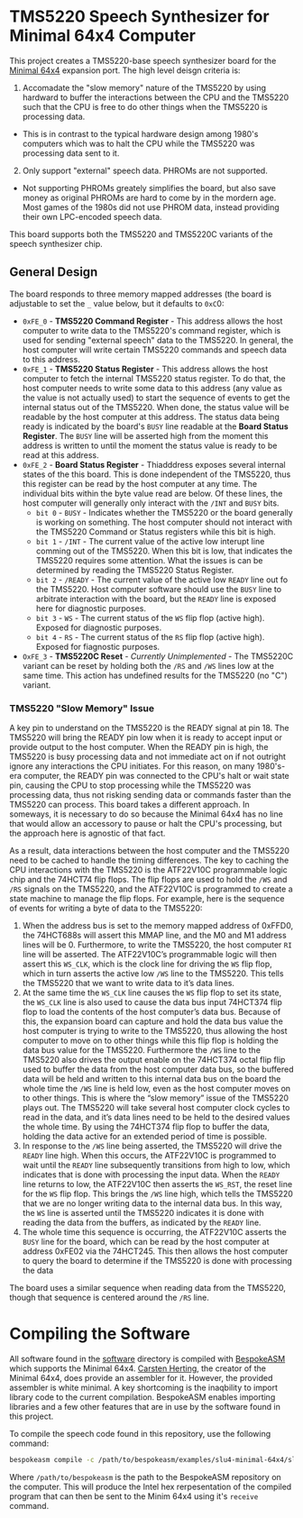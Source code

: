 # TMS5220 Speech Synthesizer for Minimal 64x4 Computer
This project creates a TMS5220-base speech synthesizer board for the [Minimal 64x4](https://github.com/slu4coder/Minimal-64x4-Home-Computer) expansion port. The high level deisgn criteria is:

1. Accomadate the "slow memory" nature of the TMS5220 by using hardward to buffer the interactions between the CPU and the TMS5220 such that the CPU is free to do other things when the TMS5220 is processing data.
  * This is in contrast to the typical hardware design among 1980's computers which was to halt the CPU while the TMS5220 was processing data sent to it.
2. Only support "external" speech data.  PHROMs are not supported.
  * Not supporting PHROMs greately simplifies the board, but also save money as original PHROMs are hard to come by in the mordern age. Most games of the 1980s did not use PHROM data, instead providing their own LPC-encoded speech data.


This board supports both the TMS5220 and TMS5220C variants of the speech synthesizer chip.


## General Design
The board responds to three memory mapped addresses (the board is adjustable to set the `_` value below, but it defaults to `0xC`0:

* `0xFE_0` - **TMS5220 Command Register** - This address allows the host computer to write data to the TMS5220's command register, which is used for sending "external speech" data to the TMS5220. In general, the host computer will write certain TMS5220 commands and speech data to this address.
* `0xFE_1` - **TMS5220 Status Register** - This address allows the host computer to fetch the internal TMS5220 status register. To do that, the host computer needs to write some data to this address (any value as the value is not actually used) to start the sequence of events to get the internal status out of the TMS5220. When done, the status value will be readable by the host computer at this address. The status data being ready is indicated by the board's `BUSY` line readable at the **Board Status Register**. The `BUSY` line will be asserted high from the moment this address is written to until the moment the status value is ready to be read at this address.
* `0xFE_2` - **Board Status Register** - Thiadddress exposes several internal states of the this board. This is done independent of the TMS5220, thus this register can be read by the host computer at any time. The individual bits within the byte value read are below. Of these lines, the host computer will generally only interact with the `/INT` and `BUSY` bits.
  * `bit 0` - `BUSY` - Indicates whether the TMS5220 or the board generally is working on something. The host computer should not interact with the TMS5220 Command or Status registers while this bit is high.
  * `bit 1` - `/INT` - The current value of the active low interupt line comming out of the TMS5220. When this bit is low, that indicates the TMS5220 requires some attention. What the issues is can be determined by reading the TMS5220 Status Register.
  * `bit 2` - `/READY` - The current value of the active low `READY` line out fo the TMS5220. Host computer software should use the `BUSY` line to arbitrate interaction with the board, but the `READY` line is exposed here for diagnostic purposes.
  * `bit 3` - `WS` - The current status of the `WS` flip flop (active high). Exposed for diagnostic purposes.
  * `bit 4` - `RS` - The current status of the `RS` flip flop (active high). Exposed for fiagnostic purposes.
* `OxFE_3` - **TMS5220C Reset** - _Currently Unimplemented_ - The TMS5220C variant can be reset by holding both the `/RS` and `/WS` lines low at the same time. This action has undefined results for the TMS5220 (no "C") variant.

### TMS5220 "Slow Memory" Issue
A key pin to understand on the TMS5220 is the READY signal at pin 18. The TMS5220 will bring the READY pin low when it is ready to accept input or provide output to the host computer. When the READY pin is high, the TMS5220 is busy processing data and not immediate act on if not outright ignore any interactions the CPU initiates. For this reason, on many 1980's-era computer, the READY pin was connected to the CPU's halt or wait state pin, causing the CPU to stop processing while the TMS5220 was processing data, thus not risking sending data or commands faster than the TMS5220 can process. This board takes a different approach. In someways, it is necessary to do so because the Minimal 64x4 has no line that would allow an accessory to pause or halt the CPU's processing, but the approach here is agnostic of that fact.

As a result, data interactions between the host computer and the TMS5220 need to be cached to handle the timing differences. The key to caching the CPU interactions with the TMS5220 is the ATF22V10C programmable logic chip and the 74HCT74 flip flops. The flip flops are used to hold the `/WS` and `/RS` signals on the TMS5220, and the ATF22V10C is programmed to create a state machine to manage the flip flops. For example, here is the sequence of events for writing a byte of data to the TMS5220:

1. When the address bus is set to the memory mapped address of 0xFFD0, the 74HCT688s will assert this MMAP line, and the M0 and M1 address lines will be 0. Furthermore, to write the TMS5220, the host computer `RI` line will be asserted. The ATF22V10C’s programmable logic will then assert this `WS_CLK`, which is the clock line for driving the `WS` flip flop, which in turn asserts the active low `/WS` line to the TMS5220. This tells the TMS5220 that we want to write data to it’s data lines.
2. At the same time the `WS_CLK` line causes the `WS` flip flop to set its state, the `WS_CLK` line is also used to cause the data bus input 74HCT374 flip flop to load the contents of the host computer’s data bus. Because of this, the expansion board can capture and hold the data bus value the host computer is trying to write to the TMS5220, thus allowing the host computer to move on to other things while this flip flop is holding the data bus value for the TMS5220.  Furthermore the `/WS` line to the TMS5220 also drives the output enable on the 74HCT374 octal flip flip used to buffer the data from the host computer data bus, so the buffered data will be held and written to this internal data bus on the board the whole time the `/WS` line is held low, even as the host computer moves on to other things. This is where the “slow memory” issue of the TMS5220 plays out. The TMS5220 will take several host computer clock cycles to read in the data, and it’s data lines need to be held to the desired values the whole time. By using the 74HCT374 flip flop to buffer the data, holding the data active for an extended period of time is possible.
3. In response to the `/WS` line being asserted, the TMS5220 will drive the `READY` line high. When this occurs, the ATF22V10C is programmed to wait until the `READY` line subsequently transitions from high to low, which indicates that is done with processing the input data. When the `READY` line returns to low, the ATF22V10C then asserts the `WS_RST`, the reset line for the `WS` flip flop. This brings the `/WS` line high, which tells the TMS5220 that we are no longer writing data to the internal data bus. In this way, the `WS` line is asserted until the TMS5220 indicates it is done with reading the data from the buffers, as indicated by the `READY` line.
4. The whole time this sequence is occurring, the ATF22V10C asserts the `BUSY` line for the board, which can be read by the host computer at address 0xFE02 via the 74HCT245. This then allows the host computer to query the board to determine if the TMS5220 is done with processing the data

The board uses a similar sequence when reading data from the TMS5220, though that sequence is centered around the `/RS` line.

# Compiling the Software
All software found in the [software](./software/) directory is compiled with [BespokeASM](https://github.com/michaelkamprath/bespokeasm) which supports the Minimal 64x4. [Carsten Herting](https://github.com/slu4coder), the creator of the Minimal 64x4, does provide an assembler for it. However, the provided assembler is white minimal. A key shortcoming is the inaqbility to import library code to the current compilation. BespokeASM enables importing libraries and a few other features that are in use by the software found in this project.

To compile the speech code found in this repository, use the following command:

```sh
bespokeasm compile -c /path/to/bespokeasm/examples/slu4-minimal-64x4/slu4-minimal-64x4.yaml -n -p -t intel_hex lpc_player.min64x4
```
Where `/path/to/bespokeasm` is the path to the BespokeASM repository on the computer. This will produce the Intel hex rerpesentation of the compiled program that can then be sent to the Minim 64x4 using it's `receive` command.
